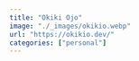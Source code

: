 ```yaml
---
title: "Okiki Ojo"
image: "./_images/okikio.webp"
url: "https://okikio.dev/"
categories: ["personal"]
---
```

